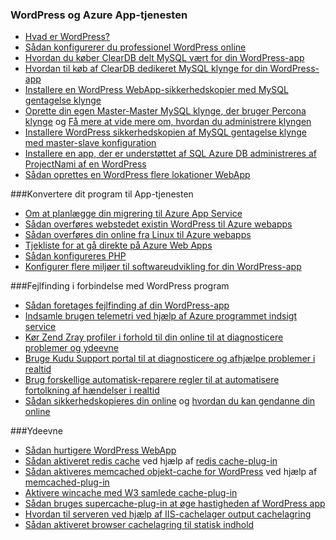 
### <a name="wordpress-and-azure-app-service"></a>WordPress og Azure App-tjenesten
   
- [Hvad er WordPress?](https://wordpress.org/)
- [Sådan konfigurerer du professionel WordPress online](../articles/app-service-web/web-sites-php-enterprise-wordpress.md)
- [Hvordan du køber ClearDB delt MySQL vært for din WordPress-app](http://blog.syntaxc4.net/post/2012/12/03/provisioning-a-mysql-database-from-the-windows-azure-store.aspx)
- [Hvordan til køb af ClearDB dedikeret MySQL klynge for din WordPress-app](https://azure.microsoft.com/blog/announcing-new-mysql-premium-tiers-from-cleardb/)
- [Installere en WordPress WebApp-sikkerhedskopier med MySQL gentagelse klynge](https://azure.microsoft.com/documentation/templates/wordpress-mysql-replication/)
- [Oprette din egen Master-Master MySQL klynge, der bruger Percona klynge](https://azure.microsoft.com/documentation/templates/mysql-ha-pxc/) og [Få mere at vide mere om, hvordan du administrere klyngen](https://github.com/fanjeffrey/axiom.articles/tree/master/pxc)
- [Installere WordPress sikkerhedskopien af MySQL gentagelse klynge med master-slave konfiguration](https://azure.microsoft.com/documentation/templates/mysql-replication/)
- [Installere en app, der er understøttet af SQL Azure DB administreres af ProjectNami af en WordPress](https://azure.microsoft.com/marketplace/partners/projectnami/projectnami/)
- [Sådan oprettes en WordPress flere lokationer WebApp](../articles/app-service-web/web-sites-php-convert-wordpress-multisite.md)


###<a name="porting-your-application-to-app-service"></a>Konvertere dit program til App-tjenesten 
- [Om at planlægge din migrering til Azure App Service](https://azure.microsoft.com/blog/how-to-plan-your-migration-to-azure-websites/)
- [Sådan overføres webstedet existin WordPress til Azure webapps](https://sunithamk.wordpress.com/2013/11/06/migrate-your-existing-wordpress-site-to-windows-azure/)
- [Sådan overføres din online fra Linux til Azure webapps](https://www.movemetothecloud.net/LinuxMigration)
- [Tjekliste for at gå direkte på Azure Web Apps](https://sunithamk.wordpress.com/2015/10/27/azure-web-apps-basic-operations-checklist/)
- [Sådan konfigureres PHP](../articles/app-service-web/web-sites-php-configure.md)
- [Konfigurer flere miljøer til softwareudvikling for din WordPress-app](../articles/app-service-web/app-service-web-staged-publishing-realworld-scenarios.md)

###<a name="troubleshooting-wordpress-application"></a>Fejlfinding i forbindelse med WordPress program
- [Sådan foretages fejlfinding af din WordPress-app](https://sunithamk.wordpress.com/2014/09/04/wordpress-troubleshooting-techniques-on-azure-websites/)
- [Indsamle brugen telemetri ved hjælp af Azure programmet indsigt service](https://azure.microsoft.com/blog/usage-analytics-for-wordpress-with-azure-app-insights/)
- [Kør Zend Zray profiler i forhold til din online til at diagnosticere problemer og ydeevne](https://sunithamk.wordpress.com/2015/08/04/profiling-php-application-on-azure-web-apps/)
- [Bruge Kudu Support portal til at diagnosticere og afhjælpe problemer i realtid](https://sunithamk.wordpress.com/2015/11/04/diagnose-and-mitigate-issues-with-azure-web-apps-support-portal/)
- [Brug forskellige automatisk-reparere regler til at automatisere fortolkning af hændelser i realtid](http://microsoftazurewebsitescheatsheet.info/#auto-heal)
- [Sådan sikkerhedskopieres din online](../articles/app-service-web/web-sites-backup.md) og [hvordan du kan gendanne din online](../articles/app-service-web/web-sites-restore.md)

###<a name="performance"></a>Ydeevne
- [Sådan hurtigere WordPress WebApp](https://sunithamk.wordpress.com/2014/08/01/10-ways-to-speed-up-your-wordpress-site-on-azure-websites/)
- [Sådan aktiveret redis cache](../articles/redis-cache/cache-dotnet-how-to-use-azure-redis-cache.md) ved hjælp af [redis cache-plug-in](https://wordpress.org/plugins/wp-redis/)
- [Sådan aktiveres memcached objekt-cache for WordPress](../articles/app-service-web/web-sites-connect-to-redis-using-memcache-protocol.md) ved hjælp af [memcached-plug-in](https://wordpress.org/plugins/memcached/)
- [Aktivere wincache med W3 samlede cache-plug-in](https://wordpress.org/plugins/w3-total-cache/)
- [Sådan bruges supercache-plug-in at øge hastigheden af WordPress app](http://ruslany.net/2008/12/speed-up-wordpress-on-iis-70/)
- [Hvordan til serveren ved hjælp af IIS-cachelager output cachelagring](http://blogs.msdn.com/b/brian_swan/archive/2011/06/08/performance-tuning-php-apps-on-windows-iis-with-output-caching.aspx)
- [Sådan aktiveret browser cachelagring til statisk indhold](http://www.iis.net/configreference/system.webserver/staticcontent)

